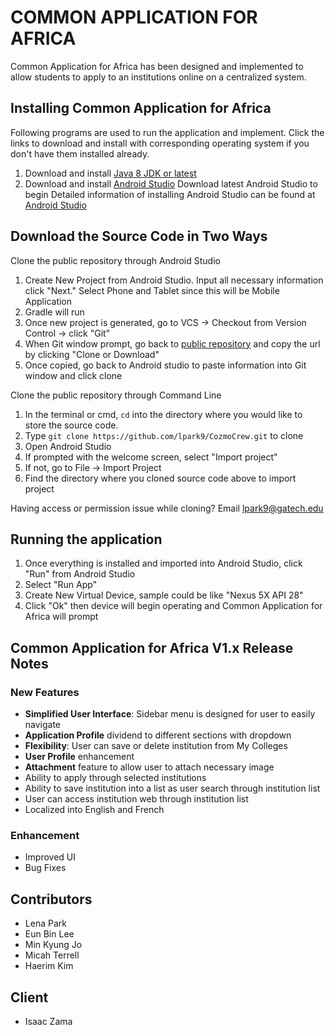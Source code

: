 # COMMON APPLICATION FOR AFRICA
Common Application for Africa has been designed and implemented to allow students to apply to an institutions online on a centralized system.

## Installing Common Application for Africa
Following programs are used to run the application and implement. Click the links to download and install with corresponding operating system if you don't have them installed already.

1. Download and install [Java 8 JDK or latest](https://www.oracle.com/technetwork/java/javase/downloads/index.html)
2. Download and install [Android Studio](https://developer.android.com/studio/) Download latest Android Studio to begin
   Detailed information of installing Android Studio can be found at [Android Studio](https://developer.android.com/studio/)

## Download the Source Code in Two Ways

Clone the public repository through Android Studio
1. Create New Project from Android Studio. Input all necessary information click "Next." Select Phone and Tablet since this will be Mobile Application
2. Gradle will run
3. Once new project is generated, go to VCS -> Checkout from Version Control -> click "Git"
4. When Git window prompt, go back to [public repository](https://github.com/lpark9/CozmoCrew) and copy the url by clicking "Clone or Download"
5. Once copied, go back to Android studio to paste information into Git window and click clone

Clone the public repository through Command Line
1. In the terminal or cmd, `cd` into the directory where you would like to store the source code.
2. Type `git clone https://github.com/lpark9/CozmoCrew.git` to clone
3. Open Android Studio
  1. If prompted with the welcome screen, select "Import project"
  2. If not, go to File -> Import Project
4. Find the directory where you cloned source code above to import project

Having access or permission issue while cloning? Email lpark9@gatech.edu

## Running the application
1. Once everything is installed and imported into Android Studio, click "Run" from Android Studio
2. Select "Run App"
3. Create New Virtual Device, sample could be like "Nexus 5X API 28"
4. Click "Ok" then device will begin operating and Common Application for Africa will prompt


## Common Application for Africa V1.x Release Notes
### New Features
* **Simplified User Interface**: Sidebar menu is designed for user to easily navigate
* **Application Profile** dividend to different sections with dropdown
* **Flexibility**: User can save or delete institution from My Colleges
* **User Profile** enhancement
* **Attachment** feature to allow user to attach necessary image
* Ability to apply through selected institutions
* Ability to save institution into a list as user search through institution list
* User can access institution web through institution list
* Localized into English and French

### Enhancement
* Improved UI
* Bug Fixes

## Contributors
* Lena Park
* Eun Bin Lee
* Min Kyung Jo
* Micah Terrell
* Haerim Kim

## Client
* Isaac Zama